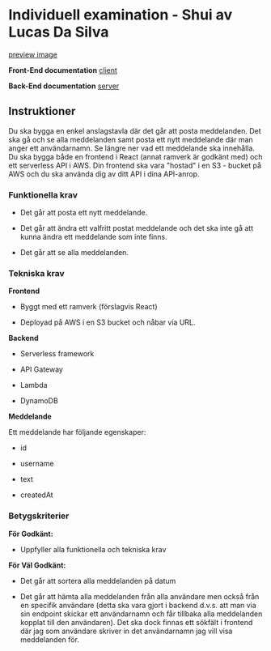 # Individuell examination - Shui av Lucas Da Silva

[preview image](/Shui.png)

**Front-End documentation**
[client](https://github.com/LucasDaSilva96/Shui/tree/main/client)

**Back-End documentation**
[server](https://github.com/LucasDaSilva96/Shui/tree/main/server/shui-server)

## Instruktioner

Du ska bygga en enkel anslagstavla där det går att posta meddelanden. Det ska gå och se alla meddelanden samt posta ett nytt meddelande där man anger ett användarnamn. Se längre ner vad ett meddelande ska innehålla. Du ska bygga både en frontend i React (annat ramverk är godkänt med) och ett serverless API i AWS. Din frontend ska vara "hostad" i en S3 - bucket på AWS och du ska använda dig av ditt API i dina API-anrop.

### Funktionella krav

- Det går att posta ett nytt meddelande.

- Det går att ändra ett valfritt postat meddelande och det ska inte gå att kunna ändra ett meddelande som inte finns.

- Det går att se alla meddelanden.

### Tekniska krav

**Frontend**

- Byggt med ett ramverk (förslagvis React)

- Deployad på AWS i en S3 bucket och nåbar via URL.

**Backend**

- Serverless framework

- API Gateway

- Lambda

- DynamoDB

**Meddelande**

Ett meddelande har följande egenskaper:

- id

- username

- text

- createdAt

### Betygskriterier

**För Godkänt:**

- Uppfyller alla funktionella och tekniska krav

**För Väl Godkänt:**

- Det går att sortera alla meddelanden på datum

- Det går att hämta alla meddelanden från alla användare men också från en specifik användare (detta ska vara gjort i backend d.v.s. att man via sin endpoint skickar ett användarnamn och får tillbaka alla meddelanden kopplat till den användaren). Det ska dock finnas ett sökfält i frontend där jag som användare skriver in det användarnamn jag vill visa meddelanden för.
